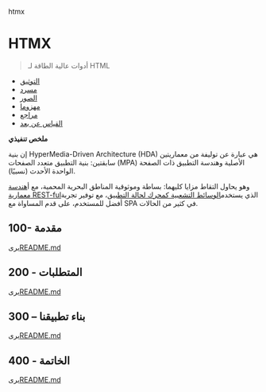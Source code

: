 htmx

# HTMX

> أدوات عالية الطاقة لـ HTML

-   [التوثيق](./DOCUMENTATION.md)
-   [مسرد](./GLOSSARY.md)
-   [الصور](./IMAGES.md)
-   [مهزوما](./PODMAN.md)
-   [مراجع](./REFERENCES.md)
-   [القياس عن بعد](./TELEMETRY.md)

**ملخص تنفيذي**

إن بنية HyperMedia-Driven Architecture (HDA) هي عبارة عن توليفة من معماريتين سابقتين: بنية التطبيق متعدد الصفحات (MPA) الأصلية وهندسة التطبيق ذات الصفحة الواحدة الأحدث (نسبيًا).

وهو يحاول التقاط مزايا كليهما: بساطة وموثوقية المناطق البحرية المحمية، مع أ[هندسة معمارية REST-ful](https://developer.mozilla.org/en-US/docs/Glossary/REST)الذي يستخدم[الوسائط التشعبية كمحرك لحالة التطبيق](https://htmx.org/essays/hateoas/)، مع توفير تجربة أفضل للمستخدم، على قدم المساواة مع SPA في كثير من الحالات.

## 100- مقدمة

يرى[README.md](./100/README.md)

## 200 - المتطلبات

يرى[README.md](./200/README.md)

## 300 – بناء تطبيقنا

يرى[README.md](./300/README.md)

## 400 - الخاتمة

يرى[README.md](./400/README.md)
